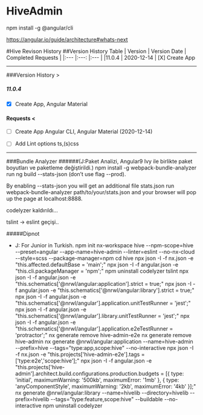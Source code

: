 
# HiveAdmin

npm install -g @angular/cli

https://angular.io/guide/architecture#whats-next






#Hive Revison History
##Version History Table
| Version | Version Date | Completed Requests |
|:---   |:---:          |:---                 |
|11.0.4 | 2020-12-14   | [X] Create App 





---
###Version History >

##### 11.0.4 
- [X] Create App, Angular Material




#### Requests <
- [ ] Create App Angular CLI, Angular Material (2020-12-14)
- [ ] Add Lint options ts,(s)css






---

###Bundle Analyzer 
######(J:Paket Analizi, Angular9 Ivy ile birlikte paket boyutları ve paketleme değiştirildi.)
npm install -g webpack-bundle-analyzer
run ng build --stats-json (don’t use flag --prod). 

By enabling --stats-json you will get an additional file stats.json
run webpack-bundle-analyzer path/to/your/stats.json and your browser will pop up the page at localhost:8888.

codelyzer kaldırıldı...

tslint -> eslint geçişi..


#####Dipnot
* J: For Junior in Turkish.
npm init nx-workspace hive --npm-scope=hive --preset=angular --app-name=hive-admin --linter=eslint --no-nx-cloud --style=scss --package-manager=npm
cd hive
npx json -I -f nx.json -e "this.affected.defaultBase = 'main';"
npx json -I -f angular.json -e "this.cli.packageManager = 'npm';"
npm uninstall codelyzer tslint
npx json -I -f angular.json -e "this.schematics['@nrwl/angular:application'].strict = true;"
npx json -I -f angular.json -e "this.schematics['@nrwl/angular:library'].strict = true;"
npx json -I -f angular.json -e "this.schematics['@nrwl/angular'].application.unitTestRunner = 'jest';"
npx json -I -f angular.json -e "this.schematics['@nrwl/angular'].library.unitTestRunner = 'jest';"
npx json -I -f angular.json -e "this.schematics['@nrwl/angular'].application.e2eTestRunner = 'protractor';"
nx generate remove hive-admin-e2e
nx generate remove hive-admin
nx generate @nrwl/angular:application --name=hive-admin --prefix=hive --tags="type:app,scope:hive" --no-interactive
npx json -I -f nx.json -e "this.projects['hive-admin-e2e'].tags = ['type:e2e','scope:hive'];"
npx json -I -f angular.json -e "this.projects['hive-admin'].architect.build.configurations.production.budgets = [{ type: 'initial', maximumWarning: '500kb', maximumError: '1mb' }, { type: 'anyComponentStyle', maximumWarning: '2kb', maximumError: '4kb' }];"
nx generate @nrwl/angular:library --name=hivelib --directory=hivelib --prefix=hivelib --tags="type:feature,scope:hive" --buildable --no-interactive
npm uninstall codelyzer
